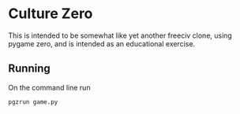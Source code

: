 # Culture Zero

This is intended to be somewhat like yet another freeciv clone, using pygame zero, and is intended as an educational exercise.

## Running

On the command line run

    pgzrun game.py
